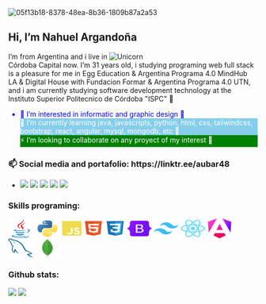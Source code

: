 <div>
<section>
<img src="https://i.ibb.co/9Yy6LTs/05f13b18-8378-48ea-8b36-1809b87a2a53.png" alt="05f13b18-8378-48ea-8b36-1809b87a2a53" border="0">
<h1 align="left"> Hi, I’m Nahuel Argandoña</h1> <img align="right" width=300px alt="Unicorn" src="https://c.tenor.com/GN73MKBawZYAAAAi/busy-cute.gif" /
<p align="left"> I’m from Argentina and i live in Córdoba Capital now. I’m 31 years old,  i studying programing web full stack is a pleasure for me in Egg Education & Argentina Programa 4.0 MindHub LA & Digital House with Fundacion Formar & Argentina Programa 4.0 UTN, and i am currently studying software development technology at the Instituto Superior Politecnico de Córdoba "ISPC" 🐣</p> 
</section>

<section>
<ul >
  <li style="color: blue;">🌱 I’m interested in informatic and graphic design 👾</li>
  <li style="color: white; background-color: skyblue;">📖 I’m currently learning java, javascripts, python, html, css, tailwindcss, bootstrap, react, angular, mysql, mongodb, etc 👀</li>
  <li style="color: white; background-color: green;">⚡ I’m looking to collaborate on any proyect of my interest 💜</li>
</ul>
  <h3>📫 Social media and portafolio: https://linktr.ee/aubar48 </h3>
</section>

<section> 
  <ul>
  <li>
  <a href="https://www.youtube.com/channel/UCv3dFEz4UJQtPJxBWl8npPg" target="_blank"><img src="https://img.shields.io/badge/YouTube-FF0000?style=for-the-badge&logo=youtube&logoColor=white" target="_blank"></a>
  <a href="https://instagram.com/Aubar48" target="_blank"><img src="https://img.shields.io/badge/-Instagram-%23E4405F?style=for-the-badge&logo=instagram&logoColor=white" target="_blank"></a>
 	<a href="https://www.twitch.tv/aubarcito" target="_blank"><img src="https://img.shields.io/badge/Twitch-9146FF?style=for-the-badge&logo=twitch&logoColor=white" target="_blank"></a>
  <a href="https://aubar48.github.io/miPortafolioNahuel/" target="_blank"><img src="https://img.shields.io/badge/Portafolio-Personal-%23333?style=for-the-badge&logo=portfolio&logoColor=white"></a>
  <a href="https://www.linkedin.com/in/Aubar48" target="_blank"><img src="https://img.shields.io/badge/-LinkedIn-%230077B5?style=for-the-badge&logo=linkedin&logoColor=white" target="_blank"></a>   
  </li>
  </ul>
  
</section>

<section >
  <h3> Skills programing: </h3>  

  <img align="center" alt="JAVA" height="40" width="50" src="https://raw.githubusercontent.com/devicons/devicon/master/icons/java/java-original.svg">
  <img align="center" alt="PYTHON" height="40" width="50" src="https://raw.githubusercontent.com/devicons/devicon/master/icons/python/python-original.svg">
  <img align="center" alt="JS" height="30" width="40" src="https://raw.githubusercontent.com/devicons/devicon/master/icons/javascript/javascript-plain.svg"> 
  <img align="center" alt="HTML" height="30" width="40" src="https://raw.githubusercontent.com/devicons/devicon/master/icons/html5/html5-original.svg"> 
  <img align="center" alt="CSS" height="30" width="40" src="https://raw.githubusercontent.com/devicons/devicon/master/icons/css3/css3-original.svg"> 
  <img align="center" alt="Bootstrap" height="40" width="50" src="https://raw.githubusercontent.com/devicons/devicon/master/icons/bootstrap/bootstrap-original.svg"> 
  <img align="center" alt="tailwindcss" height="40" width="50" src="https://raw.githubusercontent.com/devicons/devicon/master/icons/tailwindcss/tailwindcss-original.svg"> 
  <img align="center" alt="REACT" height="40" width="50" src="https://raw.githubusercontent.com/devicons/devicon/master/icons/react/react-original.svg">
  <img align="center" alt="ANGULAR" height="40" width="50" src="https://raw.githubusercontent.com/devicons/devicon/master/icons/angular/angular-original.svg">
  <img align="center" alt="MYSQL" height="40" width="50" src="https://raw.githubusercontent.com/devicons/devicon/master/icons/mysql/mysql-original.svg">
  <img align="center" alt="MongoDb" height="40" width="50" src="https://raw.githubusercontent.com/devicons/devicon/master/icons/mongodb/mongodb-original.svg">
</section>

<section >
<h3>Github stats:</h3>

[![](https://github-readme-stats.vercel.app/api?username=Aubar48&show_icons=true&theme=tokyonight&hide_border=true&locale=en)](https://github.com/Aubar48)
[![](https://github-readme-streak-stats.herokuapp.com/?user=Aubar48&theme=material-palenight)](https://github.com/Aubar48)

</section>

</div>

<!---
Nahuel Argandoña is a ✨ special ✨ repository because its `README.md` (this file) appears on your GitHub profile- 
-->

